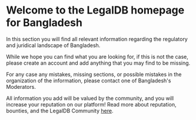 <!-- TITLE: Bangladesh -->
<!-- SUBTITLE: Welcome to the legalDB home of Bangladesh -->

# Welcome to the LegalDB homepage for Bangladesh

In this section you will find all relevant information regarding the regulatory and juridical landscape of Bangladesh.

While we hope you can find what you are looking for, if this is not the case, please create an account and add anything that you may find to be missing.

For any case any mistakes, missing sections, or possible mistakes in the organization of the information, please contact one of Bangladesh's Moderators.

All information you add will be valued by the community, and you will increase your reputation on our platform! Read more about reputation, bounties, and the LegalDB Community [here](http://legaldb.herokuapp.com/legaldb/community).
